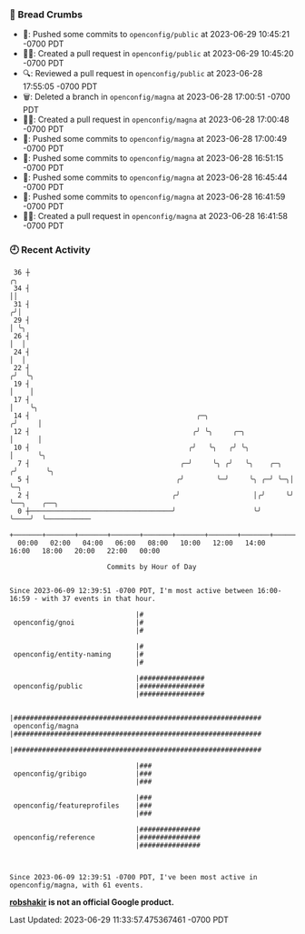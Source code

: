 ### 🍞 Bread Crumbs

 * 🚢: Pushed some commits to `openconfig/public` at 2023-06-29 10:45:21 -0700 PDT
 * ✍🏼: Created a pull request in `openconfig/public` at 2023-06-29 10:45:20 -0700 PDT
 * 🔍: Reviewed a pull request in  `openconfig/public` at 2023-06-28 17:55:05 -0700 PDT
 * 🗑: Deleted a branch in `openconfig/magna` at 2023-06-28 17:00:51 -0700 PDT
 * ✍🏼: Created a pull request in `openconfig/magna` at 2023-06-28 17:00:48 -0700 PDT
 * 🚢: Pushed some commits to `openconfig/magna` at 2023-06-28 17:00:49 -0700 PDT
 * 🚢: Pushed some commits to `openconfig/magna` at 2023-06-28 16:51:15 -0700 PDT
 * 🚢: Pushed some commits to `openconfig/magna` at 2023-06-28 16:45:44 -0700 PDT
 * 🚢: Pushed some commits to `openconfig/magna` at 2023-06-28 16:41:59 -0700 PDT
 * ✍🏼: Created a pull request in `openconfig/magna` at 2023-06-28 16:41:58 -0700 PDT

### 🕘 Recent Activity
```
 36 ┼                                                                    ╭╮
 34 ┤                                                                    ││
 31 ┤                                                                   ╭╯│
 29 ┤                                                                   │ ╰╮
 26 ┤                                                                   │  │
 24 ┤                                                                   │  │
 22 ┤                                                                  ╭╯  ╰╮
 19 ┤                                                                  │    │
 17 ┤                                                                  │    ╰╮
 14 ┤                                         ╭─╮                     ╭╯     │
 12 ┤                                        ╭╯ ╰╮     ╭─╮            │      │
 10 ┤                                       ╭╯   ╰╮   ╭╯ ╰╮           │      ╰╮
  7 ┤                                     ╭─╯     ╰╮ ╭╯   ╰╮    ╭─╮  ╭╯       ╰╮
  5 ┤                                    ╭╯        ╰─╯     ╰╮ ╭─╯ ╰─╮│         ╰─╮
  2 ┤                                   ╭╯                  │╭╯     ╰╯           ╰──╮    ╭──╮
  0 ┼───────────────────────────────────╯                   ╰╯                      ╰────╯  ╰───────────
    +───────+───────+───────+───────+───────+───────+───────+───────+───────+───────+───────+───────+────
  00:00   02:00   04:00   06:00   08:00   10:00   12:00   14:00   16:00   18:00   20:00   22:00   00:00   

						Commits by Hour of Day


Since 2023-06-09 12:39:51 -0700 PDT, I'm most active between 16:00-16:59 - with 37 events in that hour.

```



```
                               |#
 openconfig/gnoi               |#
                               |#

                               |#
 openconfig/entity-naming      |#
                               |#

                               |################
 openconfig/public             |################
                               |################

                               |#############################################################
 openconfig/magna              |#############################################################
                               |#############################################################

                               |###
 openconfig/gribigo            |###
                               |###

                               |###
 openconfig/featureprofiles    |###
                               |###

                               |###############
 openconfig/reference          |###############
                               |###############



Since 2023-06-09 12:39:51 -0700 PDT, I've been most active in openconfig/magna, with 61 events.

```
**[robshakir](mailto:robjs@google.com) is not an official Google product.**  


Last Updated: 2023-06-29 11:33:57.475367461 -0700 PDT
